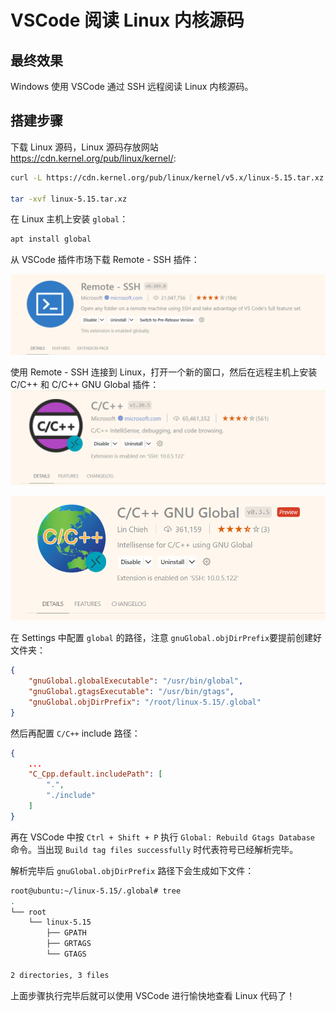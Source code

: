 # VSCode 阅读 Linux 内核源码

## 最终效果

Windows 使用 VSCode 通过 SSH 远程阅读 Linux 内核源码。

## 搭建步骤

下载 Linux 源码，Linux 源码存放网站 https://cdn.kernel.org/pub/linux/kernel/:

```bash
curl -L https://cdn.kernel.org/pub/linux/kernel/v5.x/linux-5.15.tar.xz  -o /root/linux-5.15.tar.xz

tar -xvf linux-5.15.tar.xz
```

在 Linux 主机上安装 `global`：

```bash
apt install global
```

从 VSCode 插件市场下载 Remote - SSH 插件：

![image.png](https://raw.githubusercontent.com/wlynxg/pic/main/2025/06/01/20250601-174319.png)

使用 Remote - SSH 连接到 Linux，打开一个新的窗口，然后在远程主机上安装 C/C++ 和 C/C++ GNU Global 插件：
![image.png](https://raw.githubusercontent.com/wlynxg/pic/main/2025/06/01/20250601-174329.png)

![image.png](https://raw.githubusercontent.com/wlynxg/pic/main/2025/06/01/20250601-174341.png)


在 Settings 中配置 `global` 的路径，注意 `gnuGlobal.objDirPrefix`要提前创建好文件夹：

```json
{
    "gnuGlobal.globalExecutable": "/usr/bin/global",
    "gnuGlobal.gtagsExecutable": "/usr/bin/gtags",
    "gnuGlobal.objDirPrefix": "/root/linux-5.15/.global"
}
```

然后再配置 `C/C++` include 路径：

```json
{
	...
    "C_Cpp.default.includePath": [
        ".",
        "./include"
    ]
}
```

再在 VSCode 中按 `Ctrl + Shift + P` 执行 `Global: Rebuild Gtags Database` 命令。当出现 `Build tag files successfully` 时代表符号已经解析完毕。

解析完毕后 `gnuGlobal.objDirPrefix` 路径下会生成如下文件：

```bash
root@ubuntu:~/linux-5.15/.global# tree
.
└── root
    └── linux-5.15
        ├── GPATH
        ├── GRTAGS
        └── GTAGS

2 directories, 3 files
```



上面步骤执行完毕后就可以使用 VSCode 进行愉快地查看 Linux 代码了！
